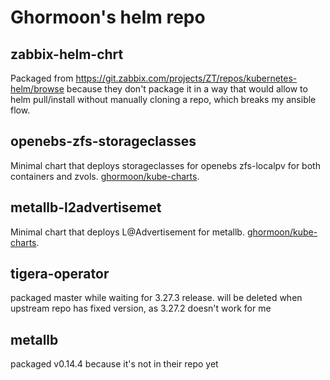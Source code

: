 # Ghormoon's helm repo

## zabbix-helm-chrt

Packaged from https://git.zabbix.com/projects/ZT/repos/kubernetes-helm/browse because they don't package it in a way that would allow to helm pull/install without manually cloning a repo, which breaks my ansible flow.

## openebs-zfs-storageclasses

Minimal chart that deploys storageclasses for openebs zfs-localpv for both containers and zvols. [ghormoon/kube-charts](https://github.com/ghormoon/kube-charts).

## metallb-l2advertisemet

Minimal chart that deploys L@Advertisement for metallb. [ghormoon/kube-charts](https://github.com/ghormoon/kube-charts).

## tigera-operator

packaged master while waiting for 3.27.3 release. will be deleted when upstream repo has fixed version, as 3.27.2 doesn't work for me

## metallb

packaged v0.14.4 because it's not in their repo yet
